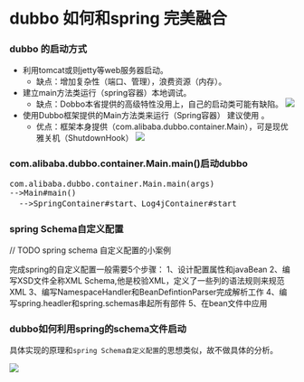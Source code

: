 # dubbo 如何和spring 完美融合

### dubbo 的启动方式

- 利用tomcat或则jetty等web服务器启动。
	- 缺点：增加复杂性（端口、管理），浪费资源（内存）。 
- 建立main方法类运行（spring容器）本地调试。
	- 缺点：Dobbo本省提供的高级特性没用上，自己的启动类可能有缺陷。
![](https://i.imgur.com/yiQOSur.png)
- 使用Dubbo框架提供的Main方法类来运行（Spring容器） 建议使用 。
	- 优点：框架本身提供（com.alibaba.dubbo.container.Main），可是现优雅关机（ShutdownHook）
![](https://i.imgur.com/nFK5OBi.png)

### com.alibaba.dubbo.container.Main.main()启动dubbo

<pre>
com.alibaba.dubbo.container.Main.main(args)
-->Main#main()
  -->SpringContainer#start、Log4jContainer#start
</pre>

### spring Schema自定义配置

// TODO spring schema 自定义配置的小案例

完成spring的自定义配置一般需要5个步骤：
1、设计配置属性和javaBean
2、编写XSD文件全称XML Schema,他是校验XML，定义了一些列的语法规则来规范XML
3、编写NamespaceHandler和BeanDefintionParser完成解析工作
4、编写spring.headler和spring.schemas串起所有部件
5、在bean文件中应用

### dubbo如何利用spring的schema文件启动

具体实现的原理和`spring Schema自定义配置`的思想类似，故不做具体的分析。

![](https://i.imgur.com/6MDublL.png)

